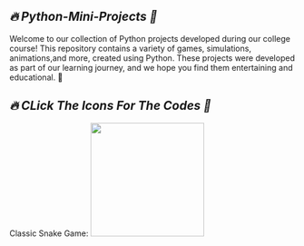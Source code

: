 ## *🔥 Python-Mini-Projects 🎴*


Welcome to our collection of Python projects developed during our college course! This repository contains a variety of games, simulations, animations,and more, created using Python. These projects were developed as part of our learning journey, and we hope you find them entertaining and educational. 🚀


## *🔥 CLick The Icons For The Codes 🎴*


Classic Snake Game:
<a href="https://github.com/Hrishikesh-Gavai/Python-Mini-Projects/blob/main/Snake%20Game.py">
    <img src="https://github.com/Hrishikesh-Gavai/Python-Mini-Projects/assets/168000487/1ed6810d-bafa-46aa-a499-acd7f24b6c6f" width="200" height="200">
</a>
